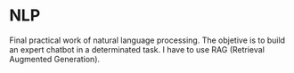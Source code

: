 # NLP
Final practical work of natural language processing. The objetive is to build an expert chatbot in a determinated task. I have to use RAG (Retrieval Augmented Generation).
